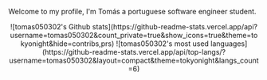 Welcome to my profile, I'm Tomás a portuguese software engineer student.

<p align=center>
  ![tomas050302's Github stats](https://github-readme-stats.vercel.app/api?username=tomas050302&count_private=true&show_icons=true&theme=tokyonight&hide=contribs,prs)
  ![tomas050302's most used languages](https://github-readme-stats.vercel.app/api/top-langs/?username=tomas050302&layout=compact&theme=tokyonight&langs_count=6)
</p>
